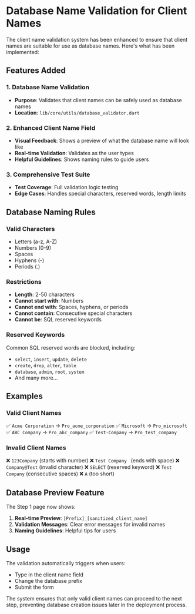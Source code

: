# Database Name Validation for Client Names

The client name validation system has been enhanced to ensure that client names are suitable for use as database names. Here's what has been implemented:

## Features Added

### 1. Database Name Validation
- **Purpose**: Validates that client names can be safely used as database names
- **Location**: `lib/core/utils/database_validator.dart`

### 2. Enhanced Client Name Field
- **Visual Feedback**: Shows a preview of what the database name will look like
- **Real-time Validation**: Validates as the user types
- **Helpful Guidelines**: Shows naming rules to guide users

### 3. Comprehensive Test Suite
- **Test Coverage**: Full validation logic testing
- **Edge Cases**: Handles special characters, reserved words, length limits

## Database Naming Rules

### Valid Characters
- Letters (a-z, A-Z)
- Numbers (0-9)
- Spaces
- Hyphens (-)
- Periods (.)

### Restrictions
- **Length**: 2-50 characters
- **Cannot start with**: Numbers
- **Cannot end with**: Spaces, hyphens, or periods
- **Cannot contain**: Consecutive special characters
- **Cannot be**: SQL reserved keywords

### Reserved Keywords
Common SQL reserved words are blocked, including:
- `select`, `insert`, `update`, `delete`
- `create`, `drop`, `alter`, `table`
- `database`, `admin`, `root`, `system`
- And many more...

## Examples

### Valid Client Names
✅ `Acme Corporation` → `Pro_acme_corporation`
✅ `Microsoft` → `Pro_microsoft`
✅ `ABC Company` → `Pro_abc_company`
✅ `Test-Company` → `Pro_test_company`

### Invalid Client Names
❌ `123Company` (starts with number)
❌ `Test Company ` (ends with space)
❌ `Company@Test` (invalid character)
❌ `SELECT` (reserved keyword)
❌ `Test  Company` (consecutive spaces)
❌ `A` (too short)

## Database Preview Feature

The Step 1 page now shows:
1. **Real-time Preview**: `[Prefix]_[sanitized_client_name]`
2. **Validation Messages**: Clear error messages for invalid names
3. **Naming Guidelines**: Helpful tips for users

## Usage

The validation automatically triggers when users:
- Type in the client name field
- Change the database prefix
- Submit the form

The system ensures that only valid client names can proceed to the next step, preventing database creation issues later in the deployment process.
